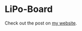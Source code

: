 # LiPo-Board

Check out the post on [my website](https://jajaho.github.io//projects/lipo_booster_charger).
